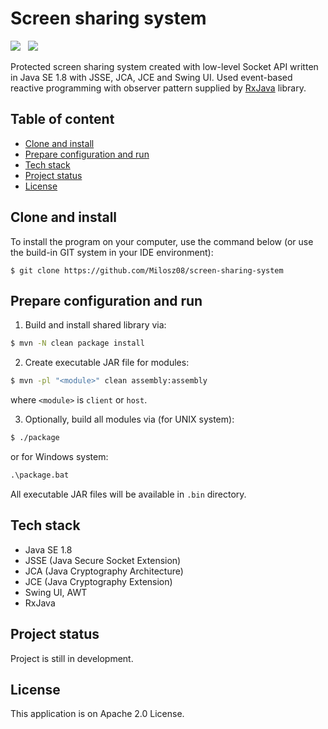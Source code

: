 # Screen sharing system

[![](https://img.shields.io/badge/Made%20with-Java%20SE%201.8-brown.svg)](https://www.java.com/en/)&nbsp;&nbsp;
[![](https://img.shields.io/badge/Build%20with-Maven%203.9.4-1abc9c.svg)](https://maven.apache.org//)&nbsp;&nbsp;

Protected screen sharing system created with low-level Socket API written in Java SE 1.8
with JSSE, JCA, JCE and Swing UI. Used event-based reactive programming with observer pattern supplied
by [RxJava](https://github.com/ReactiveX/RxJava) library.

## Table of content

* [Clone and install](#clone-and-install)
* [Prepare configuration and run](#prepare-configuration-and-run)
* [Tech stack](#tech-stack)
* [Project status](#project-status)
* [License](#license)

<a name="clone-and-install"></a>

## Clone and install

To install the program on your computer, use the command below (or use the build-in GIT system in your IDE environment):

```
$ git clone https://github.com/Milosz08/screen-sharing-system
```

<a name="prepare-configuration-and-run"></a>

## Prepare configuration and run

1. Build and install shared library via:

```bash
$ mvn -N clean package install
```

2. Create executable JAR file for modules:

```bash
$ mvn -pl "<module>" clean assembly:assembly
```

where `<module>` is `client` or `host`.

3. Optionally, build all modules via (for UNIX system):

```bash
$ ./package
```

or for Windows system:

```cmd
.\package.bat
```

All executable JAR files will be available in `.bin` directory.

<a name="tech-stack"></a>

## Tech stack

* Java SE 1.8
* JSSE (Java Secure Socket Extension)
* JCA (Java Cryptography Architecture)
* JCE (Java Cryptography Extension)
* Swing UI, AWT
* RxJava

<a name="project-status"></a>

## Project status

Project is still in development.

<a name="license"></a>

## License

This application is on Apache 2.0 License.
